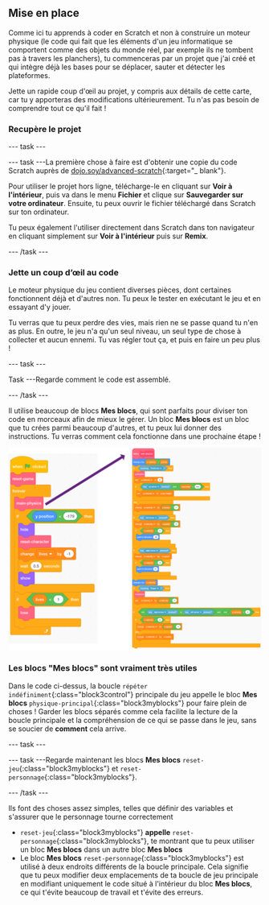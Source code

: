 ## Mise en place

Comme ici tu apprends à coder en Scratch et non à construire un moteur physique (le code qui fait que les éléments d'un jeu informatique se comportent comme des objets du monde réel, par exemple ils ne tombent pas à travers les planchers), tu commenceras par un projet que j'ai créé et qui intègre déjà les bases pour se déplacer, sauter et détecter les plateformes.

Jette un rapide coup d'œil au projet, y compris aux détails de cette carte, car tu y apporteras des modifications ultérieurement. Tu n'as pas besoin de comprendre tout ce qu'il fait !

### Recupère le projet

\--- task \---

\--- task \---La première chose à faire est d'obtenir une copie du code Scratch auprès de [dojo.soy/advanced-scratch](http://dojo.soy/advanced-scratch){:target="_ blank"}.

Pour utiliser le projet hors ligne, télécharge-le en cliquant sur **Voir à l'intérieur**, puis va dans le menu **Fichier** et clique sur **Sauvegarder sur votre ordinateur**. Ensuite, tu peux ouvrir le fichier téléchargé dans Scratch sur ton ordinateur.

Tu peux également l'utiliser directement dans Scratch dans ton navigateur en cliquant simplement sur **Voir à l'intérieur** puis sur **Remix**.

\--- /task \---

### Jette un coup d’œil au code

Le moteur physique du jeu contient diverses pièces, dont certaines fonctionnent déjà et d'autres non. Tu peux le tester en exécutant le jeu et en essayant d'y jouer.

Tu verras que tu peux perdre des vies, mais rien ne se passe quand tu n'en as plus. En outre, le jeu n'a qu'un seul niveau, un seul type de chose à collecter et aucun ennemi. Tu vas régler tout ça, et puis en faire un peu plus !

\--- task \---

Task \---Regarde comment le code est assemblé.

\--- /task \---

Il utilise beaucoup de blocs **Mes blocs**, qui sont parfaits pour diviser ton code en morceaux afin de mieux le gérer. Un bloc **Mes blocs** est un bloc que tu crées parmi beaucoup d'autres, et tu peux lui donner des instructions. Tu verras comment cela fonctionne dans une prochaine étape !

![](images/setup2and3.png)

### Les blocs "Mes blocs" sont vraiment très utiles

Dans le code ci-dessus, la boucle `répéter indéfiniment`{:class="block3control"} principale du jeu appelle le bloc **Mes blocs** `physique-principal`{:class="block3myblocks"} pour faire plein de choses ! Garder les blocs séparés comme cela facilite la lecture de la boucle principale et la compréhension de ce qui se passe dans le jeu, sans se soucier de **comment** cela arrive.

\--- task \---

\--- task \---Regarde maintenant les blocs **Mes blocs** `reset-jeu`{:class="block3myblocks"} et `reset-personnage`{:class="block3myblocks"}.

\--- /task \---

Ils font des choses assez simples, telles que définir des variables et s'assurer que le personnage tourne correctement

- `reset-jeu`{:class="block3myblocks"} **appelle** `reset-personnage`{:class="block3myblocks"}, te montrant que tu peux utiliser un bloc **Mes blocs** dans un autre bloc **Mes blocs**
- Le bloc **Mes blocs** `reset-personnage`{:class="block3myblocks"} est utilisé à deux endroits différents de la boucle principale. Cela signifie que tu peux modifier deux emplacements de ta boucle de jeu principale en modifiant uniquement le code situé à l'intérieur du bloc **Mes blocs**, ce qui t'évite beaucoup de travail et t'évite des erreurs.